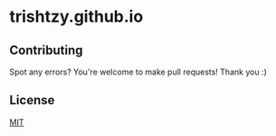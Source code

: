 # trishtzy.github.io

## Contributing

Spot any errors? You're welcome to make pull requests! Thank you :)

## License

[MIT](https://github.com/trishtzy/trishtzy.github.io/blob/main/LICENSE/)
